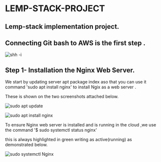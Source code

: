 # LEMP-STACK-PROJECT

## Lemp-stack  implementation project.

## Connecting Git bash to AWS is the first step .

![shh -i](https://github.com/NANA-2016/LEM--STACK-PROJECT/assets/141503408/cf63723d-6fa1-4e1a-a210-fe725da36aa0)

## Step 1- Installation the Nginx Web Server.

We start  by updating server apt package index aso that you can use it command 'sudo apt install nginx' to install Ngix as a web server .

These is shown on the two screenshots attached below.

![sudo apt update](https://github.com/NANA-2016/LEM--STACK-PROJECT/assets/141503408/66240fe2-e63a-44c3-8c51-1fdfa24274e0)

![sudo apt install nginx](https://github.com/NANA-2016/LEM--STACK-PROJECT/assets/141503408/2e5d27b1-0f33-4423-95d6-9684a79ca2aa)

 To ensure Nginx web server is installed and is running in the cloud ,we use the command  '$ sudo systemctl status nginx'
 
this is always highlighted in green writing as active(running) as demonstrated below.
 
![sudo systemctl Nginx](https://github.com/NANA-2016/LEM--STACK-PROJECT/assets/141503408/3064318d-19ff-4567-b988-fa375d0125c3)


 





